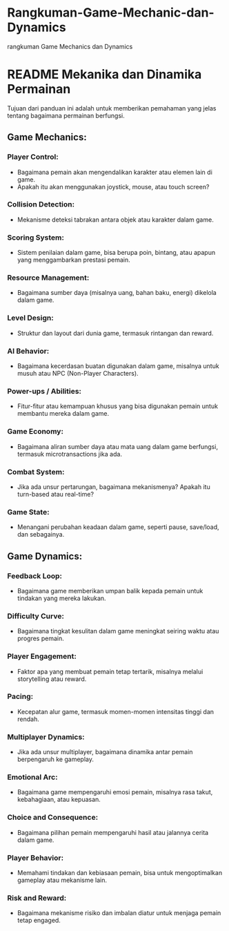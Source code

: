 # Rangkuman-Game-Mechanic-dan-Dynamics
rangkuman  Game Mechanics dan Dynamics

# README Mekanika dan Dinamika Permainan

Tujuan dari panduan ini adalah untuk memberikan pemahaman yang jelas tentang bagaimana permainan berfungsi.

## Game Mechanics:

### Player Control:
- Bagaimana pemain akan mengendalikan karakter atau elemen lain di game.
- Apakah itu akan menggunakan joystick, mouse, atau touch screen?

### Collision Detection:
- Mekanisme deteksi tabrakan antara objek atau karakter dalam game.

### Scoring System:
- Sistem penilaian dalam game, bisa berupa poin, bintang, atau apapun yang menggambarkan prestasi pemain.

### Resource Management:
- Bagaimana sumber daya (misalnya uang, bahan baku, energi) dikelola dalam game.

### Level Design:
- Struktur dan layout dari dunia game, termasuk rintangan dan reward.

### AI Behavior:
- Bagaimana kecerdasan buatan digunakan dalam game, misalnya untuk musuh atau NPC (Non-Player Characters).

### Power-ups / Abilities:
- Fitur-fitur atau kemampuan khusus yang bisa digunakan pemain untuk membantu mereka dalam game.

### Game Economy:
- Bagaimana aliran sumber daya atau mata uang dalam game berfungsi, termasuk microtransactions jika ada.

### Combat System:
- Jika ada unsur pertarungan, bagaimana mekanismenya? Apakah itu turn-based atau real-time?

### Game State:
- Menangani perubahan keadaan dalam game, seperti pause, save/load, dan sebagainya.

## Game Dynamics:

### Feedback Loop:
- Bagaimana game memberikan umpan balik kepada pemain untuk tindakan yang mereka lakukan.

### Difficulty Curve:
- Bagaimana tingkat kesulitan dalam game meningkat seiring waktu atau progres pemain.

### Player Engagement:
- Faktor apa yang membuat pemain tetap tertarik, misalnya melalui storytelling atau reward.

### Pacing:
- Kecepatan alur game, termasuk momen-momen intensitas tinggi dan rendah.

### Multiplayer Dynamics:
- Jika ada unsur multiplayer, bagaimana dinamika antar pemain berpengaruh ke gameplay.

### Emotional Arc:
- Bagaimana game mempengaruhi emosi pemain, misalnya rasa takut, kebahagiaan, atau kepuasan.

### Choice and Consequence:
- Bagaimana pilihan pemain mempengaruhi hasil atau jalannya cerita dalam game.

### Player Behavior:
- Memahami tindakan dan kebiasaan pemain, bisa untuk mengoptimalkan gameplay atau mekanisme lain.

### Risk and Reward:
- Bagaimana mekanisme risiko dan imbalan diatur untuk menjaga pemain tetap engaged.
